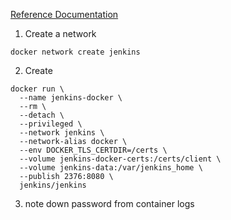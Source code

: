 
[Reference Documentation](https://www.jenkins.io/doc/book/installing/docker/)

1. Create a network
```
docker network create jenkins
```

2. Create
```
docker run \
  --name jenkins-docker \
  --rm \
  --detach \
  --privileged \
  --network jenkins \
  --network-alias docker \
  --env DOCKER_TLS_CERTDIR=/certs \
  --volume jenkins-docker-certs:/certs/client \
  --volume jenkins-data:/var/jenkins_home \
  --publish 2376:8080 \
  jenkins/jenkins
```

3. note down password from container logs
